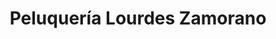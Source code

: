 ---
title: "Peluquería Lourdes Zamorano"
url: /picanya/peluqueria-lourdes-zamorano/
shop: peluquería
---